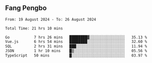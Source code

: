 ## Fang Pengbo

<!--START_SECTION:waka-->

```txt
From: 19 August 2024 - To: 26 August 2024

Total Time: 21 hrs 10 mins

Go           7 hrs 26 mins   ████████▓░░░░░░░░░░░░░░░░   35.13 %
Vue.js       6 hrs 54 mins   ████████░░░░░░░░░░░░░░░░░   32.60 %
SQL          2 hrs 31 mins   ███░░░░░░░░░░░░░░░░░░░░░░   11.94 %
JSON         1 hr 10 mins    █▒░░░░░░░░░░░░░░░░░░░░░░░   05.56 %
TypeScript   50 mins         █░░░░░░░░░░░░░░░░░░░░░░░░   03.97 %
```

<!--END_SECTION:waka-->